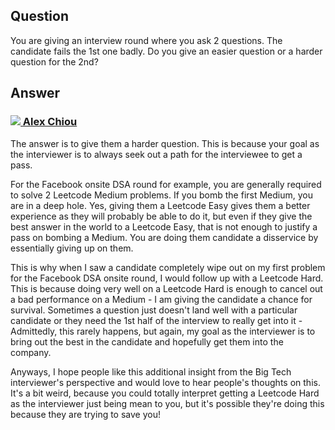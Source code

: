 ## Question
You are giving an interview round where you ask 2 questions. The candidate fails the 1st one badly. Do you give an easier question or a harder question for the 2nd?

## Answer

### [<img src="https://ca.slack-edge.com/T01M8HJQ1B4-U01MENEF744-4d4b33f4dc43-48" /> Alex Chiou](https://www.linkedin.com/in/alexander-chiou/)
The answer is to give them a harder question. This is because your goal as the interviewer is to always seek out a path for the interviewee to get a pass.

For the Facebook onsite DSA round for example, you are generally required to solve 2 Leetcode Medium problems. If you bomb the first Medium, you are in a deep hole. Yes, giving them a Leetcode Easy gives them a better experience as they will probably be able to do it, but even if they give the best answer in the world to a Leetcode Easy, that is not enough to justify a pass on bombing a Medium. You are doing them candidate a disservice by essentially giving up on them.

This is why when I saw a candidate completely wipe out on my first problem for the Facebook DSA onsite round, I would follow up with a Leetcode Hard. This is because doing very well on a Leetcode Hard is enough to cancel out a bad performance on a Medium - I am giving the candidate a chance for survival. Sometimes a question just doesn't land well with a particular candidate or they need the 1st half of the interview to really get into it - Admittedly, this rarely happens, but again, my goal as the interviewer is to bring out the best in the candidate and hopefully get them into the company.

Anyways, I hope people like this additional insight from the Big Tech interviewer's perspective and would love to hear people's thoughts on this. It's a bit weird, because you could totally interpret getting a Leetcode Hard as the interviewer just being mean to you, but it's possible they're doing this because they are trying to save you!
